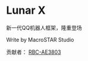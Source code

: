 # Lunar X
新一代QQ机器人框架，隆重登场

Write by MacroSTAR Studio

贡献者：
[RBC-AE3803](https://github.com/RBC-AE3803/)
